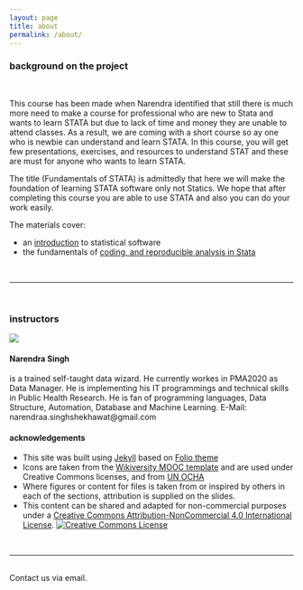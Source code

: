 ```yaml
---
layout: page
title: about
permalink: /about/
---
```


### background on the project
<br>

This course has been made when Narendra identified that still there is much more need to make a course for professional who are new to Stata and wants to learn STATA but due to lack of time and money they are unable to attend classes. As a result, we are coming with a short course so ay one who is newbie can understand and learn STATA.
In this course, you will get few presentations, exercises, and resources to understand STAT and these are must for anyone who wants to learn STATA.

The title (Fundamentals of STATA) is admittedly that here we will make the foundation of learning STATA software only not Statics. We hope that after completing this course you are able to use STATA and also you can do your work easily.

The materials cover:

- an <a href = "/StataTraining/part1">introduction</a> to statistical software
- the fundamentals of <a href = "/StataTraining/part2">coding, and reproducible analysis in Stata</a>

<br>
<hr>
<br>

### instructors

<img class="col one right" src="/StataTraining/img/IMG_9382_png.png">

<br/>
<h4> Narendra Singh</h4> is a trained self-taught data wizard. He currently workes in PMA2020 as Data Manager. He is implementing his IT programmings and technical skills in Public Health Research. He is fan of programming languages, Data Structure, Automation, Database and Machine Learning.<a> E-Mail: narendraa.singhshekhawat@gmail.com </a>

<br/>

#### acknowledgements
- This site was built using <a href="http://jekyllrb.com" target="_blank">Jekyll</a>
  		based on <a href="https://github.com/bogoli/-folio">Folio theme</a>
- Icons are taken from the <a href = "https://en.wikiversity.org/wiki/Wikiversity:MOOC_Interface/Related_files#Templates" target = "_blank">Wikiversity MOOC template</a> and are used under Creative Commons licenses, and from <a href = "http://www.unocha.org/top-stories/all-stories/ocha-launches-500-free-humanitarian-symbols" target = "_blank">UN OCHA</a>
- Where figures or content for files is taken from or inspired by others in each of the sections, attribution is supplied on the slides.
- This content can be shared and adapted for non-commercial purposes under a <a rel="license" href="http://creativecommons.org/licenses/by-nc/4.0/">Creative Commons Attribution-NonCommercial 4.0 International License</a>. <a rel="license" href="http://creativecommons.org/licenses/by-nc/4.0/"><img alt="Creative Commons License" style="border-width:0" src="https://i.creativecommons.org/l/by-nc/4.0/80x15.png" /></a><br />

<br/>
<hr/>
<br/>

<span class="contacticon center">
	<a href="mailto:narendraa.singhshekhawat@gmail.com"><i class="fa fa-envelope-square"></i></a>
	</span>
<div class="col three caption">
	Contact us via email.
</div>
